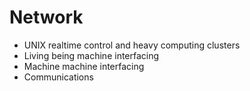 # Network

* UNIX realtime control and heavy computing clusters
* Living being machine interfacing
* Machine machine interfacing
* Communications

